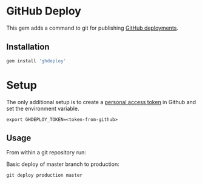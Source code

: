# GitHub Deploy

This gem adds a command to git for publishing [GitHub deployments](https://developer.github.com/v3/repos/deployments/).

## Installation

```ruby
gem install 'ghdeploy'
```

# Setup
The only additional setup is to create a [personal access token](https://github.com/settings/tokens) in Github and set the environment variable.
```
export GHDEPLOY_TOKEN=<token-from-github>
```

## Usage

From within a git repository run:

Basic deploy of master branch to production:
```
git deploy production master
```
